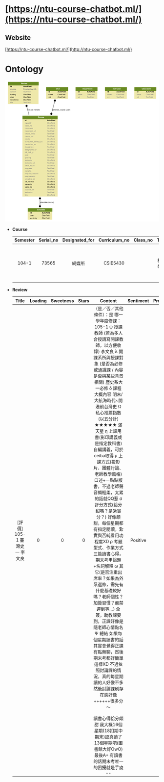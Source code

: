 # [https://ntu-course-chatbot.ml/](https://ntu-course-chatbot.ml/)

## Website
[https://ntu-course-chatbot.ml/](http://ntu-course-chatbot.ml/)

# Ontology
![](crawler/db_schema.png)

* **Course**


    |  Semester  |  Serial_no  |  Designated_for  |  Curriculum_no  |  Class_no  |  Title   |  Credits  |  Curriculum_identity_no  |  Full_half_yr  |  Required_elective  |  Instructor  |                             Instructor_url                              |  Sel_method  |  Schedule_str  |  Classroom  |                  Classroom_url                   |  Capacity  |               Course_limits                |                     Remarks                      |                                                               Syllabus_url                                                               |  Description  |  Goal  |  Requirements  |  Office_hours  |  Textbooks  |  Grading  |  Progress  |  Course_url  |
    |:----------:|:-----------:|:----------------:|:---------------:|:----------:|:--------:|:---------:|:------------------------:|:--------------:|:-------------------:|:------------:|:-----------------------------------------------------------------------:|:------------:|:--------------:|:-----------:|:------------------------------------------------:|:----------:|:------------------------------------------:|:------------------------------------------------:|:----------------------------------------------------------------------------------------------------------------------------------------:|:-------------:|:------:|:--------------:|:--------------:|:-----------:|:---------:|:----------:|:------------:|
    |   104-1    |    73565    |      網媒所      |    CSIE5430     |            | 機器學習 |     4     |        922 U4240         |      半年      |        選修         |    林軒田    | http://nol2.aca.ntu.edu.tw/nol/coursesearch/teacher.php?op=s2&td=902083 |      2       |   一3,4三3,4   |    資103    | http://map.ntu.edu.tw/ntu.html?layer=&uid=AT3001 |    176     | 限學士班三年級以上,本校修課人數上限：176人 | 初選不開放。本課程將配合開設大型線上開放式課程。 | http://nol2.aca.ntu.edu.tw/nol/coursesearch/print_table.php?course_id=922 U4240&class=&dpt_code=9440&ser_no=73565&semester=104-1&lang=CH |               |        |                |                |             |           |            |              |


* **Review**

    |            Title             |  Loading  |  Sweetness  |  Stars  |                                                                                                                                                                                                                                                                                                                                                                                                                                                                                                                   Content                                                                                                                                                                                                                                                                                                                                                                                                                                                                                                                    |  Sentiment  |  Probability  |
    |:----------------------------:|:---------:|:-----------:|:-------:|:--------------------------------------------------------------------------------------------------------------------------------------------------------------------------------------------------------------------------------------------------------------------------------------------------------------------------------------------------------------------------------------------------------------------------------------------------------------------------------------------------------------------------------------------------------------------------------------------------------------------------------------------------------------------------------------------------------------------------------------------------------------------------------------------------------------------------------------------------------------------------------------------------------------------------------------------------------------------------------------------------------------------------------------------:|:-----------:|:-------------:|
    | [評價] 105-1 臺灣史一 李文良 |     0     |      0      |    0    | （是／否／其他條件）：是 哪一學年度修課： 105-1 ψ 授課教師 (若為多人合授請寫開課教師，以方便收錄) 李文良 λ 開課系所與授課對象 (是否為必修或通識課 / 內容是否與某些背景相關) 歷史系大一必修 δ 課程大概內容 明末/大航海時代~開港前台灣史 Ω 私心推薦指數(以五分計) ★★★★★ 滿天星 η 上課用書(影印講義或是指定教科書) 自編講義，可於ceiba取得 μ 上課方式(投影片、團體討論、老師教學風格) 口述+一點點版書，不過老師聲音頗輕柔，太累的話就QQ惹 σ 評分方式(給分甜嗎？是紮實分？) 好像頗甜，每個星期都有指定閱讀，紮實與否純看用功程度XD ρ 考題型式、作業方式 三篇讀書心得，期末考申論題+名詞解釋 ω 其它(是否注重出席率？如果為外系選修，需先有什麼基礎較好嗎？老師個性？ 加簽習慣？嚴禁遲到等…) 全簽，助教課要到，正課好像是隨老師心情點名 Ψ 總結 如果每個星期讀書的話其實會覺得正課有點無聊，然後期末考都好簡單這樣XD 不過依照討論課的情況，真的每星期讀的人好像不多 然後討論課刷存在感好像++++++很多分～ 　　　　　　　 讀書心得給分頗甜 我大概16個星期(18扣期中期末)認真讀了13個星期吧(圖書館大好OwO) 最後A+ 有讀書的話期末考唯一的困擾就是手痠 -- |  Positive   |      0.6      |
